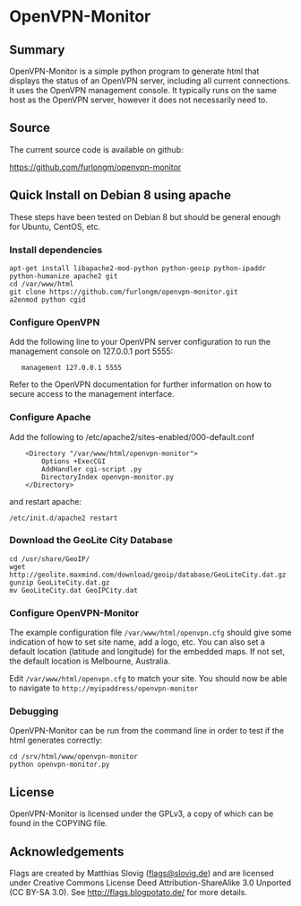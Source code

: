 # OpenVPN-Monitor


## Summary

OpenVPN-Monitor is a simple python program to generate html that displays the
status of an OpenVPN server, including all current connections. It uses the
OpenVPN management console. It typically runs on the same host as the OpenVPN
server, however it does not necessarily need to.


## Source

The current source code is available on github:

https://github.com/furlongm/openvpn-monitor


## Quick Install on Debian 8 using apache

These steps have been tested on Debian 8 but should be general enough for
Ubuntu, CentOS, etc.

### Install dependencies


```shell
apt-get install libapache2-mod-python python-geoip python-ipaddr python-humanize apache2 git
cd /var/www/html
git clone https://github.com/furlongm/openvpn-monitor.git
a2enmod python cgid
```

### Configure OpenVPN

Add the following line to your OpenVPN server configuration to run the
management console on 127.0.0.1 port 5555:


```
   management 127.0.0.1 5555
```

Refer to the OpenVPN documentation for further information on how to secure
access to the management interface.

### Configure Apache

Add the following to /etc/apache2/sites-enabled/000-default.conf


```
    <Directory "/var/www/html/openvpn-monitor">
        Options +ExecCGI
        AddHandler cgi-script .py
        DirectoryIndex openvpn-monitor.py
    </Directory>
```

and restart apache:

```shell
/etc/init.d/apache2 restart
```

### Download the GeoLite City Database

```shell
cd /usr/share/GeoIP/
wget http://geolite.maxmind.com/download/geoip/database/GeoLiteCity.dat.gz
gunzip GeoLiteCity.dat.gz
mv GeoLiteCity.dat GeoIPCity.dat
```

### Configure OpenVPN-Monitor

The example configuration file `/var/www/html/openvpn.cfg` should give some
indication of how to set site name, add a logo, etc. You can also set a default
location (latitude and longitude) for the embedded maps. If not set, the
default location is Melbourne, Australia.

Edit `/var/www/html/openvpn.cfg` to match your site. You should now be able to
navigate to `http://myipaddress/openvpn-monitor`

### Debugging

OpenVPN-Monitor can be run from the command line in order to test if the html
generates correctly:

```shell
cd /srv/html/www/openvpn-monitor
python openvpn-monitor.py
```

## License

OpenVPN-Monitor is licensed under the GPLv3, a copy of which can be found in
the COPYING file.


## Acknowledgements

Flags are created by Matthias Slovig (flags@slovig.de) and are licensed under
Creative Commons License Deed Attribution-ShareAlike 3.0 Unported
(CC BY-SA 3.0). See http://flags.blogpotato.de/ for more details.
